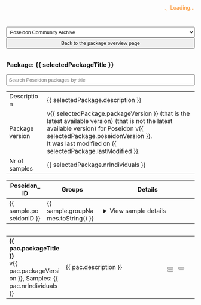 
<script>
  const { createApp, ref, computed, watch } = Vue;

  const PackageExplorer = {
    setup() {
      const packages = ref(null);
      const samples = ref(null);
      const searchQuery = ref('');
      const archiveType = ref('community-archive');
      const loading = ref(true);
      const mapLegend = ref(null);
      const mapInstance = ref(null);
      var mapMarkers = [];
      var markerClusters = L.markerClusterGroup({ chunkedLoading: true });
      const selectedPackageTitle = ref(null);
      const selectedPackage = ref(null);

      const packageTitles = computed(() => {
        if (!packages.value) { return []; }
        return packages.value.map((pac) => pac.packageTitle.toLowerCase());
      });

      const filteredPackages = ref([]);

      // Watch for changes in searchQuery and update filteredPackages accordingly
      watch([searchQuery, packageTitles], ([newSearchQuery, newPackageTitles]) => {
        if (!newPackageTitles || !newSearchQuery) {
          filteredPackages.value = packages.value;
          return;
        }
        const lowercaseQuery = newSearchQuery.toLowerCase();
        const matchingPackageTitles = newPackageTitles.filter((title) =>
          title.includes(lowercaseQuery)
        );
        filteredPackages.value = packages.value.filter((pac) =>
          matchingPackageTitles.includes(pac.packageTitle.toLowerCase())
        );
      });

      const loadPackages = async () => {
        try {
          let apiUrl = 'https://server.poseidon-adna.org/packages';
          apiUrl += '?archive=' + archiveType.value;
          const response_pacs = await fetch(apiUrl);
          const response_pacs_json = await response_pacs.json();
          const filteredPackages = response_pacs_json.serverResponse.packageInfo.filter((p) => p.isLatest);
          packages.value = filteredPackages;
        } catch (error) {
          console.error(error);
        }
      };

      const loadSamples = async () => {
        try {
          let apiUrl = 'https://server.poseidon-adna.org/individuals?additionalJannoColumns=Genetic_Sex,Country,Location,Latitude,Longitude,Date_Type,Date_C14_Labnr,Date_BC_AD_Median,MT_Haplogroup,Y_Haplogroup,Capture_Type,UDG,Library_Built,Genotype_Ploidy,Nr_SNPs,Coverage_on_Target_SNPs,Publication';
          apiUrl += '&archive=' + archiveType.value;
          const response_inds = await fetch(apiUrl);
          const response_inds_json = await response_inds.json();
          const filteredSamples = response_inds_json.serverResponse.extIndInfo.filter((p) => p.isLatest);
          samples.value = filteredSamples;
        } catch (error) {
          console.error(error);
        }
      };

      const getSamplesForPackage = (requestedPackageTitle) => {
        if (!samples.value) { return; }
        return samples.value.filter((s) => s.packageTitle === requestedPackageTitle);
      };

      const addSamplesToMap = async (requestedPackageTitle) => {
        try {
          // check if necessary data and objects are there
          if (!mapInstance.value) { return; }
          if (!samples.value) { return; }
          // filter to one package, if this is requested
          if (requestedPackageTitle === undefined) {
            samplesFiltered = samples.value;
          } else {
            samplesFiltered = getSamplesForPackage(requestedPackageTitle);
          }
          // compile markers
          samplesFiltered.forEach((s) => {
            const addCols = s.additionalJannoColumns;
            const lat = addCols[3][1];
            const lng = addCols[4][1];
            if (lat == 0 && lng == 0) { return; }

            // Create an array to store the content lines for the popup
            const popupContentLines = [];
            const packageLink = `<a href="javascript:void(0);" data-package-title="${s.packageTitle}" style="text-decoration: underline; cursor: pointer;">Package Info</a>`;


            // Add the common information to the popup
            popupContentLines.push(`<b>Poseidon ID:</b> ${s.poseidonID}`);
            popupContentLines.push(`<b>Package:</b> ${s.packageTitle}`);
            popupContentLines.push(`<b>Package Version:</b> ${s.packageVersion}`);
            popupContentLines.push(`<b>Location:</b> ${addCols[2][1]}`);
            popupContentLines.push(`<b>Age BC/AD:</b> ${addCols[7][1]}`);
            popupContentLines.push(`<b>Package Link:</b> ${packageLink}`);

            // Add additional information to the popup, skipping empty fields
            for (const addCol of addCols) {
              if (addCol[1] !== null) {
                popupContentLines.push(`<b>${addCol[0]}:</b> ${addCol[1]}`);
              }
            }

            // Join the content lines to create the popup content
            const popupContent = popupContentLines.join('<br>');
            
                       
            const oneMarker = L.marker([lat, lng]).bindPopup(popupContent);
            mapMarkers.push(oneMarker);
          });
          markerClusters.addLayers(mapMarkers);
          mapInstance.value.addLayer(markerClusters);
          // zoom
          var bounds = markerClusters.getBounds();
          if (bounds.isValid()) {
            mapInstance.value.fitBounds(bounds);
          }
          // fill legend
          var nrSamples = samplesFiltered.length;
          var nrSamplesLoaded = mapMarkers.length;
          mapLegend.value.update(nrSamplesLoaded,nrSamples - nrSamplesLoaded);
        } catch (error) {
          console.error(error);
        }
      };
      
      document.addEventListener('click', (event) => {
          if (event.target.tagName === 'A' && event.target.getAttribute('data-package-title')) {
             selectPackage(event.target.getAttribute('data-package-title'));
          }
      });

      const resetMarkers = () => {
        markerClusters.removeLayers(mapMarkers);
        mapMarkers = [];
      };

      const loadAllData = async () => {
        await loadPackages();
        await loadSamples();
      };

      const updateMap = async (requestedPackageTitle) => {
        if (markerClusters) { resetMarkers(); }
        addSamplesToMap(requestedPackageTitle);
      };

      const showSelection = async () => {
        loading.value = true;
        await loadAllData();
        await updateMap();
        loading.value = false;
      };

      const selectPackage = async (requestedPackageTitle) => {
        loading.value = true;
        selectedPackageTitle.value = requestedPackageTitle;
        selectedPackage.value = packages.value.filter((pac) =>
          pac.packageTitle === selectedPackageTitle.value
        )[0];
        console.log("It does run!")
        await updateMap(requestedPackageTitle);
        loading.value = false;
      }
      const unselectPackage = async () => {
        loading.value = true;
        selectedPackageTitle.value = null;
        await updateMap();
        mapInstance.value.setView([30, 10], 1);
        loading.value = false;
      }

      const downloadGenotypeData = (packageTitle) => {
        const downloadLink = document.createElement('a');
        downloadLink.href = `https://server.poseidon-adna.org/zip_file/${packageTitle}?archive=${archiveType.value}`;
        downloadLink.download = `${packageTitle}.zip`;
        downloadLink.click();
      };
      
      const navigateToPackagePage = (packageTitle) => {
           router.push({ name: 'package', params: { title: packageTitle } });
        };
        
      
      showSelection();
      
      return {
        packages,
        searchQuery,
        archiveType,
        loading,
        mapLegend,
        mapInstance,
        filteredPackages,
        showSelection,
        resetMarkers,
        downloadGenotypeData,
        getSamplesForPackage,
        selectPackage,
        selectedPackageTitle,
        selectedPackage,
        unselectPackage
      };
    }
  };

  const MapView = {
    template: `
      <div id="map" style="height: 450px;"></div>
      <div id="legend" class="leaflet-control leaflet-control-custom"></div>
    `,
    mounted() {
      const map = L.map('map').setView([37, 10], 1);
      L.tileLayer('https://{s}.tile.openstreetmap.org/{z}/{x}/{y}.png', {}).addTo(map);
      // legend
      const legend = L.control({ position: 'bottomright' });
      legend.onAdd = function (map) {
        this._div = L.DomUtil.create('div', 'legend');
        this._div.innerHTML += "Loading...";
        return this._div;
      };
      legend.update = function (nrLoaded, nrNotLoadable) {
        this._div.innerHTML = nrLoaded + " samples loaded<br>" + nrNotLoadable + " lat/lon missing<br>";
      };
      legend.addTo(map);
      // store legend and map objects
      this.$parent.mapLegend = legend;
      this.$parent.mapInstance = map;
    },
  };

  const app = createApp(PackageExplorer);
  app.component('map-view', MapView);
  app.mount('#archiveExplorer');
</script>

<div id="archiveExplorer">

  <!-- loading banner -->
  <div v-if="loading" class="loading-banner" style="color:#fc8d21;">
    <span class="loading-spinner">_</span>&nbsp; Loading...
  </div>
  <div v-else class="loading-banner" style="color:#7CFC00;">
    <i class="fa fa-check" aria-hidden="true"></i>
  </div>

  <div v-if="!selectedPackageTitle">
    <!-- archive selection -->      
    <select id="archive-type-select" v-model="archiveType" @change="showSelection">
      <option value="community-archive">Poseidon Community Archive</option>
      <option value="aadr-archive">Poseidon AADR Archive</option>
    </select>
  </div>
  <div v-else>
    <button id=go-back-button @click="unselectPackage()" title="Go back to package overview.">
      <i class="fa fa-arrow-left" aria-hidden="true"></i> Back to the package overview page
    </button>
    <h3>Package: {{ selectedPackageTitle }} </h3>
  </div>

  <!-- search bar -->
  <div v-if="!selectedPackageTitle">
    <div class="search-bar">
      <input type="text" v-model="searchQuery" placeholder="Search Poseidon packages by title" />
    </div>
  </div>

  <div v-if="packages">

  <map-view></map-view>

  <!-- package view -->
  <div v-if="selectedPackageTitle">

  <div>
    <table class="table-default">
      <colgroup>
        <col style="width: 20%" />
        <col style="width: 80%" />
      </colgroup>
      <tbody>
        <tr>
          <td>Description</td>
          <td>{{ selectedPackage.description }}</td>
        </tr>
        <tr>
          <td>Package version</td>
          <td>
            v{{ selectedPackage.packageVersion }}
            <span v-if="selectedPackage.isLatest">(that is the latest available version)</span>
            <span v-else>(that is not the latest available version)</span>
            for Poseidon v{{ selectedPackage.poseidonVersion }}.
            <br>
            It was last modified on {{ selectedPackage.lastModified }}.
          </td>
        </tr>
        <tr>
          <td>Nr of samples</td>
          <td>{{ selectedPackage.nrIndividuals }}</td>
        </tr>
      </tbody>
    </table>
  </div>

  <div>
    <table class="table-default">
      <colgroup>
        <col style="width: 20%" />
        <col style="width: 30%" />
        <col style="width: 50%" />
      </colgroup>
      <thead>
        <tr>
          <th>Poseidon_ID</th>
          <th>Groups</th>
          <th>Details</th>
        </tr>
      </thead>
      <tbody>
        <tr v-for="sample in getSamplesForPackage(selectedPackageTitle)">
          <td>{{ sample.poseidonID }}</td>
          <td>{{ sample.groupNames.toString() }}</td>
          <td>
            <details>
              <summary>View sample details</summary>
              <div v-for="addCol in sample.additionalJannoColumns">
                <div v-if="addCol[1] !== null">
                  <b>{{ addCol[0] }}</b>: {{ addCol[1] }}<br>
                </div>
              </div>
              <small>*More variables are available in the complete .janno file.</small>
            </details>
          </td>
        </tr>
      </tbody>
    </table>
  </div>

  </div>

  <!-- overview -->
  <div v-if="!selectedPackageTitle">

  <div class="table-container">

  <table class="table-default">
    <colgroup>
      <col style="width: 30%" />
      <col style="width: 54%" />
      <col style="width: 16%" />
    </colgroup>
    <tbody>
      <tr v-for="(pac, index) in filteredPackages" :key="index">
        <td style="overflow-wrap: break-word;">
          <b>{{ pac.packageTitle }}</b><br>
          v{{ pac.packageVersion }}, Samples: {{ pac.nrIndividuals }}
        </td>
        <td>
          {{ pac.description }}
          </div>
        </td>
        <td>
          <button @click="selectPackage(pac.packageTitle)" title="Open the package information page">
            <i class="fas fa-search" aria-hidden="true"></i>
          </button>
          &nbsp;
          <a :href="'https://github.com/poseidon-framework/' + archiveType + '/tree/master/' + pac.packageTitle" target="_blank">
            <button title="This package on GitHub">
              <i class="fab fa-github" aria-hidden="true"></i>
            </button>
          </a>
          &nbsp;
          <button @click="downloadGenotypeData(pac.packageTitle)" title="Download this package">
            <i class="fas fa-download" aria-hidden="true"></i>
          </button>
        </td>
      </tr>
    </tbody>
  </table>

  </div>
  </div>
  </div>

</div>  

<style>
  .loading-banner {
    width: 100%;
    height: 30px;
    text-align: right;
  }
  .loading-spinner {
    display: inline-block;
    animation: spin 1s infinite linear;
  }
  @keyframes spin {
    0% { transform: rotate(0deg); }
    100% { transform: rotate(360deg); }
  }

  #archive-type-select {
    width: 100%;
    padding: 5px;
  }

  #go-back-button {
    width: 100%;
    padding: 5px;
    margin-bottom: 10px;
  }

  .search-bar {
    margin-top: 10px;
    margin-bottom: 10px;
  }
  .search-bar input[type="text"] {
    width: 100%;
    padding: 5px;
  }

  .table-container {
    max-height: 400px; 
    overflow-y: scroll;
    width: 100%;
  }
  .table-default {
    width: 100%;
    display: table !important;
    table-layout: fixed;
    word-wrap: break-word;
  }

  .legend {
    padding: 6px 8px;
    font: 14px/16px Arial, Helvetica, sans-serif;
    background: rgba(255,255,255,0.8);
    box-shadow: 0 0 15px rgba(0,0,0,0.2);
    border-radius: 5px;
    color: #777;
  }

  /* Style for the package link button */
  .package-link {
    background-color: #007BFF;
    border: none;
    color: white;
    padding: 5px 10px;
    text-align: center;
    text-decoration: none;
    display: inline-block;
    font-size: 12px;
    margin: 4px 2px;
    cursor: pointer;
  }
</style>

